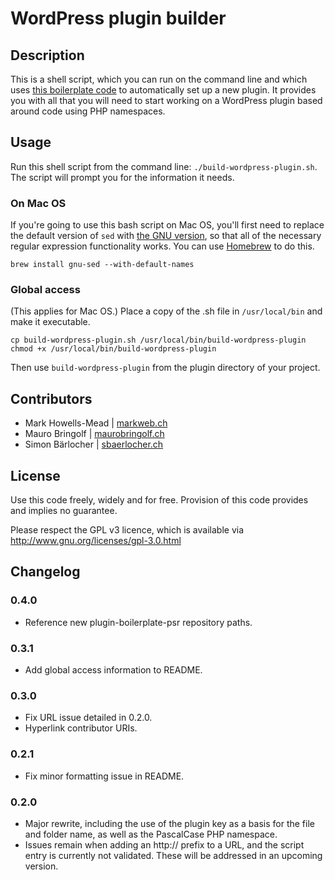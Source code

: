 # WordPress plugin builder

## Description
This is a shell script, which you can run on the command line and which uses
[this boilerplate code](https://github.com/WPSwitzerland/plugin-boilerplate-psr) to automatically set up a new plugin.
It provides you with all that you will need to start working on a WordPress plugin based around code using
PHP namespaces.

## Usage
Run this shell script from the command line: ``./build-wordpress-plugin.sh``. The script will prompt you for the
information it needs.

### On Mac OS
If you're going to use this bash script on Mac OS, you'll first need to replace the default version of ``sed`` with
[the GNU version](https://www.gnu.org/software/sed/), so that all of the necessary regular expression functionality
works. You can use [Homebrew](https://brew.sh/) to do this.

```
brew install gnu-sed --with-default-names
```

### Global access
(This applies for Mac OS.) Place a copy of the .sh file in ``/usr/local/bin`` and make it executable.

    cp build-wordpress-plugin.sh /usr/local/bin/build-wordpress-plugin
    chmod +x /usr/local/bin/build-wordpress-plugin

Then use ``build-wordpress-plugin`` from the plugin directory of your project.

## Contributors
* Mark Howells-Mead | [markweb.ch](https://markweb.ch)
* Mauro Bringolf | [maurobringolf.ch](https://maurobringolf.ch)
* Simon Bärlocher | [sbaerlocher.ch](https://sbaerlocher.ch)

## License
Use this code freely, widely and for free. Provision of this code provides and implies no guarantee.

Please respect the GPL v3 licence, which is available via http://www.gnu.org/licenses/gpl-3.0.html

## Changelog

### 0.4.0
* Reference new plugin-boilerplate-psr repository paths.

### 0.3.1
* Add global access information to README.

### 0.3.0
* Fix URL issue detailed in 0.2.0.
* Hyperlink contributor URIs.

### 0.2.1
* Fix minor formatting issue in README.

### 0.2.0
* Major rewrite, including the use of the plugin key as a basis for the file and folder name, as well as the PascalCase PHP namespace.
* Issues remain when adding an http:// prefix to a URL, and the script entry is currently not validated. These will be addressed in an upcoming version.
